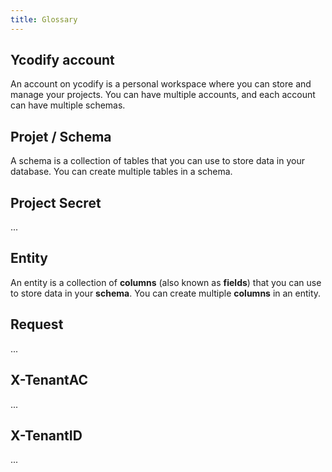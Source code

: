 ```yaml
---
title: Glossary
---
```


## Ycodify account

An account on ycodify is a personal workspace where you can store and manage your projects. You can have multiple accounts, and each account can have multiple schemas.

## Projet / Schema

A schema is a collection of tables that you can use to store data in your database. You can create multiple tables in a schema.

## Project Secret

...

## Entity

An entity is a collection of **columns** (also known as **fields**) that you can use to store data in your **schema**. You can create multiple **columns** in an entity.

## Request

...

## X-TenantAC

...

## X-TenantID

...
